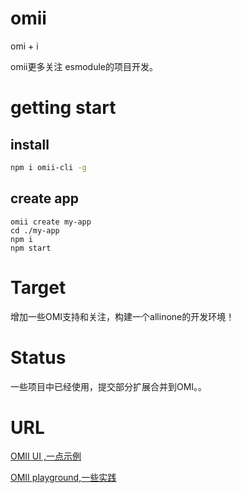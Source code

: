 # omii
omi + i

omii更多关注 esmodule的项目开发。


# getting start

## install
```bash
npm i omii-cli -g
```
## create app
```
omii create my-app
cd ./my-app
npm i
npm start
```
# Target
增加一些OMI支持和关注，构建一个allinone的开发环境！

# Status
一些项目中已经使用，提交部分扩展合并到OMI。。


# URL
[OMII UI ,一点示例](http://omii.flatweb.net/usage/ui "title")


[OMII playground,一些实践](http://omii.flatweb.net "title")


